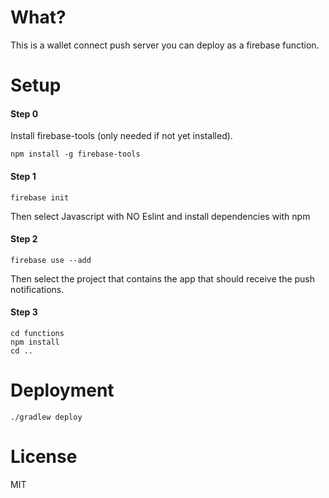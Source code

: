 # What?

This is a wallet connect push server you can deploy as a firebase function.

# Setup

#### Step 0

Install firebase-tools (only needed if not yet installed).

```
npm install -g firebase-tools
```

#### Step 1

```
firebase init
```

Then select Javascript with NO Eslint and install dependencies with npm

#### Step 2

```
firebase use --add
```

Then select the project that contains the app that should receive the push notifications.

#### Step 3

```
cd functions
npm install
cd ..
```

# Deployment

```
./gradlew deploy
```

# License

MIT
